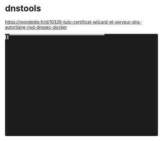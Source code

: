# dnstools


https://mondedie.fr/d/10326-tuto-certificat-wilcard-et-serveur-dns-autoritaire-nsd-dnssec-docker


![grab-landing-page](https://github.com/laster13/dnstools/blob/master/animation.svg)

